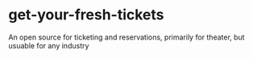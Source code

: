 # get-your-fresh-tickets
An open source for ticketing and reservations, primarily for theater, but usuable for any industry
